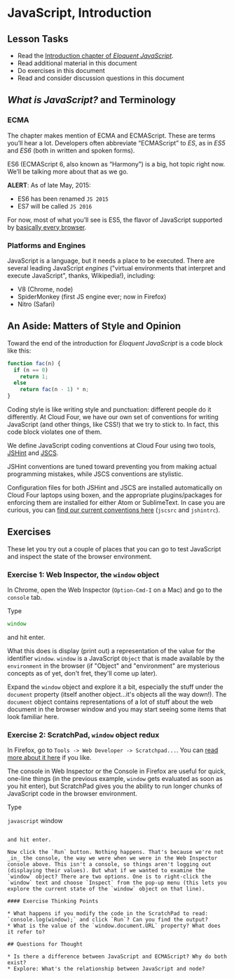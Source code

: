 # JavaScript, Introduction

## Lesson Tasks

* Read the [Introduction chapter of _Eloquent JavaScript_](http://eloquentjavascript.net/00_intro.html).
* Read additional material in this document
* Do exercises in this document
* Read and consider discussion questions in this document

## *What is JavaScript?* and Terminology

### ECMA

The chapter makes mention of ECMA and ECMAScript. These are terms you’ll hear a lot. Developers often abbreviate “ECMAScript”  to _ES_, as in _ES5_ and _ES6_ (both in written and spoken forms).

ES6 (ECMAScript 6, also known as “Harmony”) is a big, hot topic right now. We’ll be talking more about that as we go.

**ALERT**: As of late May, 2015:

* ES6 has been renamed `JS 2015`
* ES7 will be called `JS 2016`

For now, most of what you’ll see is ES5, the flavor of JavaScript supported by [basically every browser](http://kangax.github.io/compat-table/es5/).

### Platforms and Engines

JavaScript is a language, but it needs a place to be executed. There are several leading JavaScript *engines* ("virtual environments that interpret and execute JavaScript", thanks, Wikipedia!), including:

* V8 (Chrome, node)
* SpiderMonkey (first JS engine ever; now in Firefox)
* Nitro (Safari)


## An Aside: Matters of Style and Opinion

Toward the end of the introduction for _Eloquent JavaScript_ is a code block like this:

```javascript
function fac(n) {
  if (n == 0)
    return 1;
  else
    return fac(n - 1) * n;
}
```

Coding style is like writing style and punctuation: different people do it differently. At Cloud Four, we have our own set of conventions for writing JavaScript (and other things, like CSS!) that we try to stick to. In fact, this code block violates one of them.

We define JavaScript coding conventions at Cloud Four using two tools, [JSHint](http://jshint.com/) and [JSCS](http://jscs.info/).

JSHint conventions are tuned toward preventing you from making actual programming mistakes, while JSCS conventions are stylistic.

Configuration files for both JSHint and JSCS are installed automatically on Cloud Four laptops using boxen, and the appropriate plugins/packages for enforcing them are installed for either Atom or SublimeText. In case you are curious, you can [find our current conventions here](https://github.com/cloudfour/cloudfour-boxen/tree/master/modules/cloudfour_potions/files/dotfiles) (`jscsrc` and `jshintrc`).

## Exercises

These let you try out a couple of places that you can go to test JavaScript and inspect the state of the browser environment.

### Exercise 1: Web Inspector, the `window` object

In Chrome, open the Web Inspector (`Option-Cmd-I` on a Mac) and go to the `console` tab.

Type

```javascript
window
```

and hit enter.

What this does is display (print out) a representation of the value for the identifier `window`. `window` is a JavaScript `Object` that is made available by the `environment` in the browser (if "Object" and "environment" are mysterious concepts as of yet, don't fret, they'll come up later).

Expand the `window` object and explore it a bit, especially the stuff under the `document` property (itself another object...it's objects all the way down!). The `document` object contains representations of a lot of stuff about the web document in the browser window and you may start seeing some items that look familiar here.

### Exercise 2: ScratchPad, `window` object redux

In Firefox, go to `Tools -> Web Developer -> Scratchpad...`. You can [read more about it here](https://developer.mozilla.org/en-US/docs/Tools/Scratchpad) if you like.

The console in Web Inspector or the Console in Firefox are useful for quick, one-line things (in the previous example, `window` gets evaluated as soon as you hit enter), but ScratchPad gives you the ability to run longer chunks of JavaScript code in the browser environment.

Type

```javascript```
window
```

and hit enter.

Now click the `Run` button. Nothing happens. That's because we're not _in_ the console, the way we were when we were in the Web Inspector console above. This isn't a console, so things aren't logging out (displaying their values). But what if we wanted to examine the `window` object? There are two options. One is to right-click the `window` text and choose `Inspect` from the pop-up menu (this lets you explore the current state of the `window` object on that line).

#### Exercise Thinking Points

* What happens if you modify the code in the ScratchPad to read: `console.log(window);` and click `Run`? Can you find the output?
* What is the value of the `window.document.URL` property? What does it refer to?

## Questions for Thought

* Is there a difference between JavaScript and ECMAScript? Why do both exist?
* Explore: What's the relationship between JavaScript and node?
